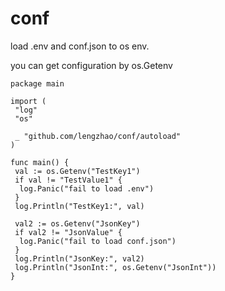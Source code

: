 # conf

load .env and conf.json to os env.

you can get configuration by os.Getenv

~~~golang
package main

import (
 "log"
 "os"

 _ "github.com/lengzhao/conf/autoload"
)

func main() {
 val := os.Getenv("TestKey1")
 if val != "TestValue1" {
  log.Panic("fail to load .env")
 }
 log.Println("TestKey1:", val)

 val2 := os.Getenv("JsonKey")
 if val2 != "JsonValue" {
  log.Panic("fail to load conf.json")
 }
 log.Println("JsonKey:", val2)
 log.Println("JsonInt:", os.Getenv("JsonInt"))
}
~~~
